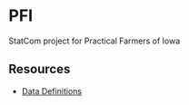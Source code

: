 PFI
===

StatCom project for Practical Farmers of Iowa


## Resources

 - [Data Definitions](http://practicalfarmers.org/wp-content/uploads/2014/01/Ch7_Economics.pdf)
